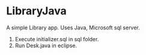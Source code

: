 # LibraryJava
A simple Library app.
Uses Java, Microsoft sql server.

1. Execute initializer.sql in sql folder.
2. Run Desk.java in eclipse.
